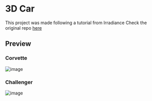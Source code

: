 # 3D Car
This project was made following a tutorial from Irradiance
Check the original repo [here](https://github.com/Domenicobrz/R3F-in-practice/tree/main/car-show)

## Preview

### Corvette
![image](https://user-images.githubusercontent.com/62676057/187532443-5cff690f-db94-46bd-b64c-ecaa262797da.png)

### Challenger
![image](https://user-images.githubusercontent.com/62676057/187533110-1a5c38f0-7516-42b0-a4b3-9d75db30365a.png)
